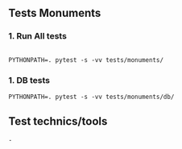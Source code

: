 

## Tests Monuments


### 1. Run All tests
```

PYTHONPATH=. pytest -s -vv tests/monuments/
```

### 1. DB tests
```
PYTHONPATH=. pytest -s -vv tests/monuments/db/

```




## Test technics/tools
```
-
```




